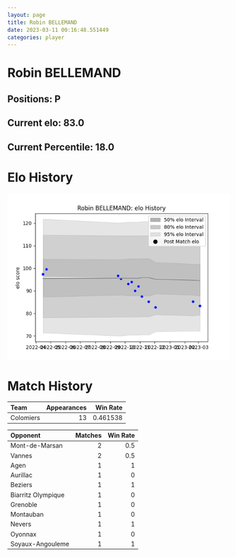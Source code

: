 ```yaml
---  
layout: page  
title: Robin BELLEMAND  
date: 2023-03-11 00:16:48.551449  
categories: player  
---
```

# Robin BELLEMAND

## Positions: P

## Current elo: 83.0

## Current Percentile: 18.0

# Elo History


![elo history](history_RobinBELLEMAND.png)
# Match History


| Team      |   Appearances |   Win Rate |
|:----------|--------------:|-----------:|
| Colomiers |            13 |   0.461538 |

| Opponent           |   Matches |   Win Rate |
|:-------------------|----------:|-----------:|
| Mont-de-Marsan     |         2 |        0.5 |
| Vannes             |         2 |        0.5 |
| Agen               |         1 |        1   |
| Aurillac           |         1 |        0   |
| Beziers            |         1 |        1   |
| Biarritz Olympique |         1 |        0   |
| Grenoble           |         1 |        0   |
| Montauban          |         1 |        0   |
| Nevers             |         1 |        1   |
| Oyonnax            |         1 |        0   |
| Soyaux-Angouleme   |         1 |        1   |